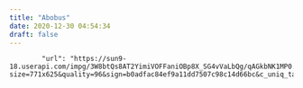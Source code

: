 ```yaml
---
title: "Abobus"
date: 2020-12-30 04:54:34
draft: false
---
```


            "url": "https://sun9-18.userapi.com/impg/3W8btQs8AT2YimiVOFFaniOBp8X_SG4vVaLbQg/qAGkbNK1MP0.jpg?size=771x625&quality=96&sign=b0adfac84ef9a11dd7507c98c14d66bc&c_uniq_tag=1hGmesFjqk5ZdkLT1Iui4leSEVgv0nYRGbQwMtP4u2o&type=album",

